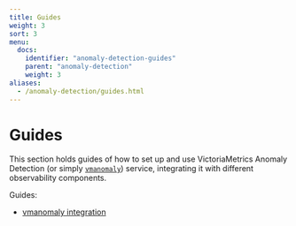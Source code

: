 ```yaml
---
title: Guides
weight: 3
sort: 3
menu:
  docs:
    identifier: "anomaly-detection-guides"
    parent: "anomaly-detection"
    weight: 3
aliases:
  - /anomaly-detection/guides.html
---
```


# Guides

This section holds guides of how to set up and use VictoriaMetrics Anomaly Detection (or simply [`vmanomaly`](/anomaly-detection/overview.html)) service, integrating it with different observability components.

Guides: 

* [vmanomaly integration](/anomaly-detection/guides/guide-vmanomaly-vmalert.html)